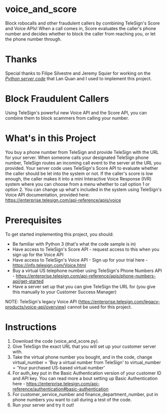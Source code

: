 # voice_and_score
Block robocalls and other fraudulent callers by combining TeleSign's Score and Voice APIs! When a call comes in, Score evaluates the caller's phone number and decides whether to block the caller from reaching you, or let the phone number through.

# Thanks
Special thanks to Filipe Silvestre and Jeremy Squier for working on the *[Python server code](https://github.com/TeleSign/voice_server_demo)* that Lan Quan and I used to implement this project. 

# Block Fraudulent Callers
Using TeleSign's powerful new Voice API and the Score API, you can combine them to block scammers from calling your number. 

# What's in this Project
You buy a phone number from TeleSign and provide TeleSign with the URL for your server. When someone calls your designated TeleSign phone number, TeleSign routes an incoming call event to the server at the URL you provided. Your server code uses TeleSign's Score API to evaluate whether the caller should be let into the system or not. If the caller's score is low enough, the caller makes it into a mini Interactive Voice Response (IVR) system where you can choose from a menu whether to call option 1 or option 2. You can change up what's included in the system using TeleSign's Voice API documentation, provided here: https://enterprise.telesign.com/api-reference/apis/voice

# Prerequisites 
To get started implementing this project, you should:

* Be familiar with Python 3 (that's what the code sample is in)
* Have access to TeleSign's Score API - request access to this when you sign up for the Voice API 
* Have access to TeleSign's Voice API - Sign up for your trial here - https://info.telesign.com/Voice.html 
* Buy a virtual US telephone number using TeleSign's Phone Numbers API - https://enterprise.telesign.com/api-reference/apis/phone-numbers-api/get-started
* Have a server set up that you can give TeleSign the URL for (you give this manually to your Customer Success Manager) 

NOTE: TeleSign's legacy Voice API (https://enterprise.telesign.com/legacy-products/voice-api/overview) cannot be used for this project. 

# Instructions 

1. Download the code (voice_and_score.py).
2. Give TeleSign the exact URL that you will set up your customer server with.
3. Take the virtual phone number you bought, and in the code, change virtual_number = 'Buy a virtual number from TeleSign' to virtual_number = 'Your purchased US-based virtual number'
4. For auth_key put in the Basic Authentication version of your customer ID and API key. You can read more a bout setting up Basic Authentication here - https://enterprise.telesign.com/api-reference/authentication#basic-authentication
5. For customer_service_number and finance_department_number, put in phone numbers you want to call during a test of the code. 
6. Run your server and try it out! 
